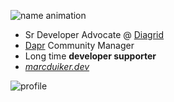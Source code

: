 ![name animation](../images/marcduiker_name_anim_x400.gif)

- Sr Developer Advocate @ [Diagrid](https://www.diagrid.io/)
- [Dapr](https://dapr.io/) Community Manager
- Long time **developer supporter**
- [*marcduiker.dev*](https://marcduiker.dev)

![profile](../images/marcduiker_dapr_rainbow_eyes.gif)
